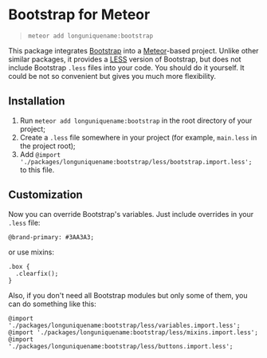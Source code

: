 # Bootstrap for Meteor

>`meteor add longuniquename:bootstrap`

This package integrates [Bootstrap](http://getbootstrap.com/) into a [Meteor](https://www.meteor.com/)-based project. Unlike other similar packages, it provides a [LESS](http://lesscss.org/) version of Bootstrap, but does not include Bootstrap `.less` files into your code. You should do it yourself. It could be not so convenient but gives you much more flexibility.

## Installation
1. Run `meteor add longuniquename:bootstrap` in the root directory of your project;
2. Create a `.less` file somewhere in your project (for example, `main.less` in the project root);
3. Add `@import './packages/longuniquename:bootstrap/less/bootstrap.import.less';` to this file.

## Customization
Now you can override Bootstrap's variables. Just include overrides in your `.less` file:
```less
@brand-primary: #3AA3A3;
```
or use mixins:
```less
.box {
  .clearfix();
}
```
Also, if you don't need all Bootstrap modules but only some of them, you can do something like this:
```less
@import './packages/longuniquename:bootstrap/less/variables.import.less';
@import './packages/longuniquename:bootstrap/less/mixins.import.less';
@import './packages/longuniquename:bootstrap/less/buttons.import.less';
```
